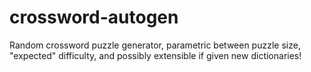 # crossword-autogen
Random crossword puzzle generator, parametric between puzzle size, "expected" difficulty, and possibly extensible if given new dictionaries!
